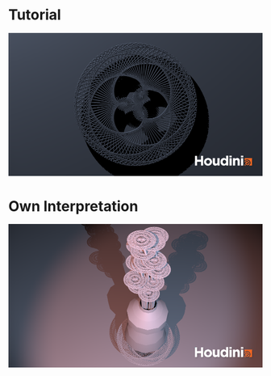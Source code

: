 # Tutorial
<img src="img/pgs_ss22_tutorial_02_ka_schreiber_tutorial.png" />

# Own Interpretation
<img src="img/pgs_ss22_tutorial_02_ka_schreiber_flower.png" />